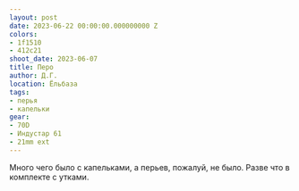```yaml
---
layout: post
date: 2023-06-22 00:00:00.000000000 Z
colors:
- 1f1510
- 412c21
shoot_date: 2023-06-07
title: Перо
author: Д.Г.
location: Ёльбаза
tags:
- перья
- капельки
gear:
- 70D
- Индустар 61
- 21mm ext
---
```

Много чего было с капельками, а перьев, пожалуй, не было. Разве что в комплекте с утками.

